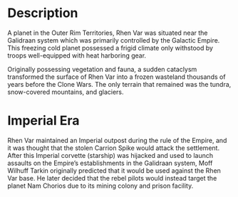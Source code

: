 # Description

A planet in the Outer Rim Territories, Rhen Var was situated near the Galidraan system which was primarily controlled by the Galactic Empire.
This freezing cold planet possessed a frigid climate only withstood by troops well-equipped with heat harboring gear.

Originally possessing vegetation and fauna, a sudden cataclysm transformed the surface of Rhen Var into a frozen wasteland thousands of years before the Clone Wars.
The only terrain that remained was the tundra, snow-covered mountains, and glaciers.

# Imperial Era

Rhen Var maintained an Imperial outpost during the rule of the Empire, and it was thought that the stolen Carrion Spike would attack the settlement.
After this Imperial corvette (starship) was hijacked and used to launch assaults on the Empire’s establishments in the Galidraan system, Moff Wilhuff Tarkin originally predicted that it would be used against the Rhen Var base.
He later decided that the rebel pilots would instead target the planet Nam Chorios due to its mining colony and prison facility.

